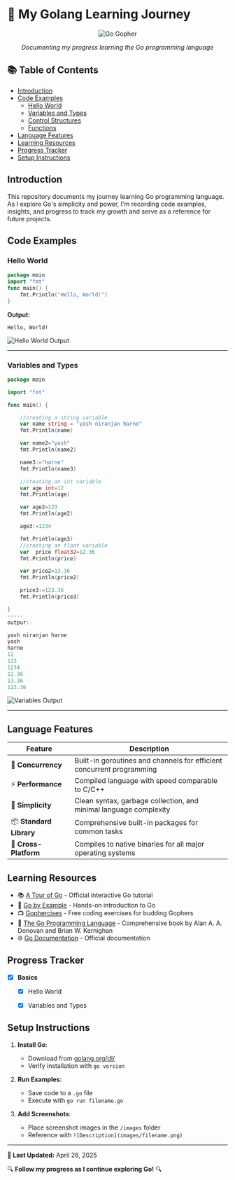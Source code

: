 # 🚀 My Golang Learning Journey

<div align="center">
  
![Go Gopher](https://golang.org/doc/gopher/doc.png)

*Documenting my progress learning the Go programming language*
</div>

## 📚 Table of Contents
- [Introduction](#introduction)
- [Code Examples](#code-examples)
  - [Hello World](#hello-world)
  - [Variables and Types](#variables-and-types)
  - [Control Structures](#control-structures)
  - [Functions](#functions)
- [Language Features](#language-features)
- [Learning Resources](#learning-resources)
- [Progress Tracker](#progress-tracker)
- [Setup Instructions](#setup-instructions)

## Introduction
This repository documents my journey learning Go programming language. As I explore Go's simplicity and power, I'm recording code examples, insights, and progress to track my growth and serve as a reference for future projects.

## Code Examples

### Hello World
```go
package main
import "fmt"
func main() {
    fmt.Println("Hello, World!")
}
```

**Output:**
```
Hello, World!
```

![Hello World Output](program/image)

---

### Variables and Types
```go
package main

import "fmt"

func main() {

	//creating a string variable
	var name string = "yash niranjan harne"
	fmt.Println(name)

	var name2="yash"
	fmt.Println(name2)

	name3:="harne"
	fmt.Println(name3)

	//creating an int variable
	var age int=12
	fmt.Println(age)

	var age2=123
	fmt.Println(age2)

	age3:=1234

	fmt.Println(age3)
	//craeting an float variable
	var  price float32=12.36
	fmt.Println(price)

	var price2=13.36
	fmt.Println(price2)

	price3:=123.36
	fmt.Println(price3)

}
-----
outpur:-

yash niranjan harne
yash
harne
12
123
1234
12.36
13.36
123.36
```

![Variables Output](images/variables.png)



---

## Language Features

<div align="center">

| Feature | Description |
|---------|-------------|
| 🔄 **Concurrency** | Built-in goroutines and channels for efficient concurrent programming |
| ⚡ **Performance** | Compiled language with speed comparable to C/C++ |
| 🧰 **Simplicity** | Clean syntax, garbage collection, and minimal language complexity |
| 📦 **Standard Library** | Comprehensive built-in packages for common tasks |
| 🔄 **Cross-Platform** | Compiles to native binaries for all major operating systems |

</div>

## Learning Resources
- 📚 [A Tour of Go](https://tour.golang.org/) - Official interactive Go tutorial
- 📘 [Go by Example](https://gobyexample.com/) - Hands-on introduction to Go
- 📺 [Gophercises](https://gophercises.com/) - Free coding exercises for budding Gophers
- 📖 [The Go Programming Language](https://www.gopl.io/) - Comprehensive book by Alan A. A. Donovan and Brian W. Kernighan
- 🌐 [Go Documentation](https://golang.org/doc/) - Official documentation

## Progress Tracker

- [x] **Basics**
  - [x] Hello World
  - [x] Variables and Types
 

## Setup Instructions

1. **Install Go**:
   - Download from [golang.org/dl/](https://golang.org/dl/)
   - Verify installation with `go version`

2. **Run Examples**:
   - Save code to a `.go` file
   - Execute with `go run filename.go`

3. **Add Screenshots**:
   - Place screenshot images in the `/images` folder
   - Reference with `![Description](images/filename.png)`

---


**📝 Last Updated:** April 26, 2025

🔍 **Follow my progress as I continue exploring Go!** 🔍

